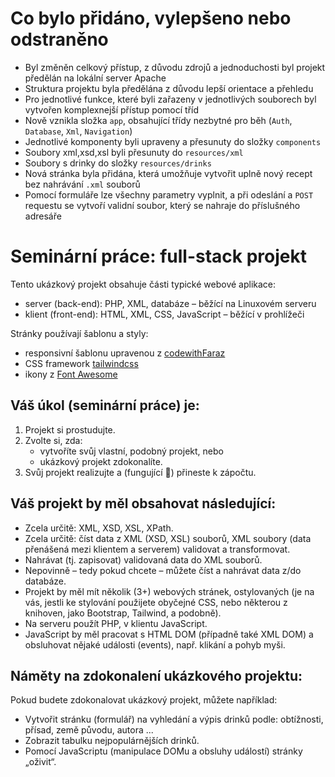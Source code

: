 # Co bylo přidáno, vylepšeno nebo odstraněno

- Byl změněn celkový přístup, z důvodu zdrojů a jednoduchosti byl projekt předělán na lokální server Apache
- Struktura projektu byla předělána z důvodu lepší orientace a přehledu
- Pro jednotlivé funkce, které byli zařazeny v jednotlivých souborech byl vytvořen komplexnejší přístup pomocí tříd
- Nově vznikla složka `app`, obsahující třídy nezbytné pro běh (`Auth`, `Database`, `Xml`, `Navigation`)
- Jednotlivé komponenty byli upraveny a přesunuty do složky `components`
- Soubory xml,xsd,xsl byli přesunuty do `resources/xml`
- Soubory s drinky do složky `resources/drinks`
- Nová stránka byla přidána, která umožňuje vytvořit uplně nový recept bez nahrávání `.xml` souborů
- Pomocí formuláře lze všechny parametry vyplnit, a při odeslání a `POST` requestu se vytvoří validní soubor, který se nahraje do příslušného adresáře
# Seminární práce: full-stack projekt

Tento ukázkový projekt obsahuje části typické webové aplikace:

- server (back-end): PHP, XML, databáze – běžící na Linuxovém serveru
- klient (front-end): HTML, XML, CSS, JavaScript – běžící v prohlížeči

Stránky používají šablonu a styly:

- responsivní šablonu upravenou z [codewithFaraz](https://www.codewithfaraz.com/content/229/how-to-create-a-simple-navbar-with-tailwind-css)
- CSS framework [tailwindcss](https://tailwindcss.com/)
- ikony z [Font Awesome](https://fontawesome.com/)

## Váš úkol (seminární práce) je:

1. Projekt si prostudujte.
1. Zvolte si, zda:
   - vytvoříte svůj vlastní, podobný projekt, nebo
   - ukázkový projekt zdokonalíte.
1. Svůj projekt realizujte a (fungující 🙂) přineste k zápočtu.

## Váš projekt by měl obsahovat následující:

- Zcela určitě: XML, XSD, XSL, XPath.
- Zcela určitě: číst data z XML (XSD, XSL) souborů, XML soubory (data přenášená mezi klientem a serverem) validovat a transformovat.
- Nahrávat (tj. zapisovat) validovaná data do XML souborů.
- Nepovinně – tedy pokud chcete – můžete číst a nahrávat data z/do databáze.
- Projekt by měl mít několik (3+) webových stránek, ostylovaných (je na vás, jestli ke stylování použijete obyčejné CSS, nebo některou z knihoven, jako Bootstrap, Tailwind, a podobně).
- Na serveru použít PHP, v klientu JavaScript.
- JavaScript by měl pracovat s HTML DOM (případně také XML DOM) a obsluhovat nějaké události (events), např. klikání a pohyb myši.

## Náměty na zdokonalení ukázkového projektu:

Pokud budete zdokonalovat ukázkový projekt, můžete například:

- Vytvořit stránku (formulář) na vyhledání a výpis drinků podle: obtížnosti, přísad, země původu, autora ...
- Zobrazit tabulku nejpopulárnějších drinků.
- Pomocí JavaScriptu (manipulace DOMu a obsluhy událostí) stránky „oživit“.
